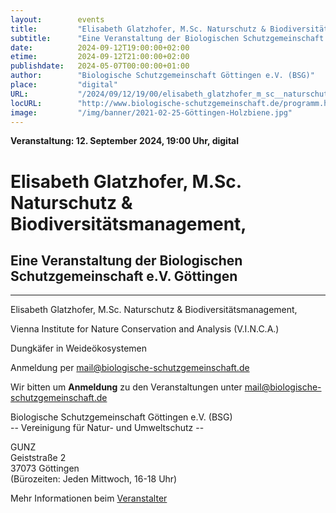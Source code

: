 ```yaml
---
layout:        events
title:         "Elisabeth Glatzhofer, M.Sc. Naturschutz & Biodiversitätsmanagement,"
subtitle:      "Eine Veranstaltung der Biologischen Schutzgemeinschaft e.V. Göttingen"
date:          2024-09-12T19:00:00+02:00
etime:         2024-09-12T21:00:00+02:00
publishdate:   2024-05-07T00:00:00+01:00
author:        "Biologische Schutzgemeinschaft Göttingen e.V. (BSG)"
place:         "digital"
URL:           "/2024/09/12/19/00/elisabeth_glatzhofer_m_sc__naturschutz__biodiversitaetsmanagement"
locURL:        "http://www.biologische-schutzgemeinschaft.de/programm.html"
image:         "/img/banner/2021-02-25-Göttingen-Holzbiene.jpg"
---
```


**Veranstaltung: 12. September 2024, 19:00 Uhr, digital**

Elisabeth Glatzhofer, M.Sc. Naturschutz & Biodiversitätsmanagement,
===========

Eine Veranstaltung der Biologischen Schutzgemeinschaft e.V. Göttingen
-----------

-------------

Elisabeth Glatzhofer, M.Sc. Naturschutz & Biodiversitätsmanagement,

Vienna Institute for Nature Conservation and Analysis (V.I.N.C.A.)

Dungkäfer in Weideökosystemen

Anmeldung per mail@biologische-schutzgemeinschaft.de


Wir bitten um **Anmeldung** zu den Veranstaltungen unter mail@biologische-schutzgemeinschaft.de

Biologische Schutzgemeinschaft Göttingen e.V. (BSG)  
-- Vereinigung für Natur- und Umweltschutz --  

GUNZ  
Geiststraße 2  
37073 Göttingen  
(Bürozeiten: Jeden Mittwoch, 16-18 Uhr)


Mehr Informationen beim [Veranstalter](http://www.biologische-schutzgemeinschaft.de/programm.html)
